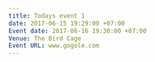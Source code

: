 ```yaml
---
title: Todays event 1
date: 2017-06-15 19:29:00 +07:00
Event date: 2017-06-16 19:30:00 +07:00
Venue: The Bird Cage
Event URL: www.gogole.com
---
```


